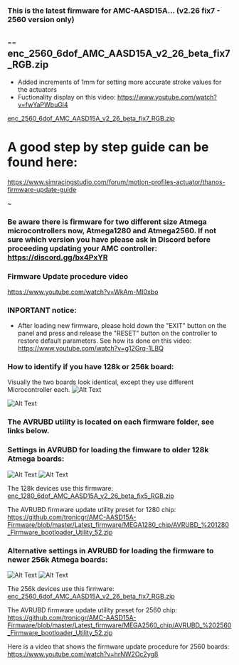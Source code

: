 ### This is the latest firmware for AMC-AASD15A... (v2.26 fix7 - 2560 version only)

-- enc_2560_6dof_AMC_AASD15A_v2_26_beta_fix7_RGB.zip 
--------------------------------------------------
- Added increments of 1mm for setting more accurate stroke values for the actuators
- Fuctionality display on this video: https://www.youtube.com/watch?v=fwYaPWbuGl4

[enc_2560_6dof_AMC_AASD15A_v2_26_beta_fix7_RGB.zip](https://github.com/tronicgr/AMC-AASD15A-Firmware/blob/master/Latest_firmware/MEGA2560_chip/enc_2560_6dof_AMC_AASD15A_v2_26_beta_fix7_RGB.zip)



# A good step by step guide can be found here: 
https://www.simracingstudio.com/forum/motion-profiles-actuator/thanos-firmware-update-guide


~
### Be aware there is firmware for two different size Atmega microcontrollers now, Atmega1280 and Atmega2560. If not sure which version you have please ask in Discord before proceeding updating your AMC controller: https://discord.gg/bx4PxYR

### Firmware Update procedure video
https://www.youtube.com/watch?v=WkAm-MI0xbo

### INPORTANT notice:
- After loading new firmware, please hold down the "EXIT" button on the panel and press and release the "RESET" button on the controller to restore default parameters. See how its done on this video: https://www.youtube.com/watch?v=g12Grq-1LBQ


### How to identify if you have 128k or 256k board:
Visually the two boards look identical, except they use different Microcontroller each.
![Alt Text](https://github.com/tronicgr/AMC-AASD15A-Firmware/blob/master/Latest_firmware/1280vs2560_boards.jpg)

![Alt Text](https://github.com/tronicgr/AMC-AASD15A-Firmware/blob/master/Latest_firmware/1280vs2560_boards_zoom_markings.jpg)



### The AVRUBD utility is located on each firmware folder, see links below.


### Settings in AVRUBD for loading the fimware to older 128k Atmega boards:
![Alt Text](https://github.com/tronicgr/AMC-AASD15A-Firmware/blob/master/Latest_firmware/1280%20firmware%20update%20option1.jpg)
![Alt Text](https://github.com/tronicgr/AMC-AASD15A-Firmware/blob/master/Latest_firmware/1280%20firmware%20update%20option2.jpg)

The 128k devices use this firmware: [enc_1280_6dof_AMC_AASD15A_v2_26_beta_fix5_RGB.zip](https://github.com/tronicgr/AMC-AASD15A-Firmware/blob/master/Latest_firmware/MEGA1280_chip/enc_1280_6dof_AMC_AASD15A_v2_26_beta_fix5_RGB.zip)

The AVRUBD firmware update utility preset for 1280 chip: https://github.com/tronicgr/AMC-AASD15A-Firmware/blob/master/Latest_firmware/MEGA1280_chip/AVRUBD_%201280_Firmware_bootloader_Utility_52.zip



### Alternative settings in AVRUBD for loading the firmware to newer 256k Atmega boards:
![Alt Text](https://github.com/tronicgr/AMC-AASD15A-Firmware/blob/master/Latest_firmware/2560%20firmware%20update%20option1.jpg)
![Alt Text](https://github.com/tronicgr/AMC-AASD15A-Firmware/blob/master/Latest_firmware/2560%20firmware%20update%20option2.jpg)

The 256k devices use this firmware: [enc_2560_6dof_AMC_AASD15A_v2_26_beta_fix7_RGB.zip](https://github.com/tronicgr/AMC-AASD15A-Firmware/blob/master/Latest_firmware/MEGA2560_chip/enc_2560_6dof_AMC_AASD15A_v2_26_beta_fix7_RGB.zip)

The AVRUBD firmware update utility preset for 2560 chip: https://github.com/tronicgr/AMC-AASD15A-Firmware/blob/master/Latest_firmware/MEGA2560_chip/AVRUBD_%202560_Firmware_bootloader_Utility_52.zip

Here is a video that shows the firmware update procedure for 2560 boards: https://www.youtube.com/watch?v=hrNW2Oc2yg8



